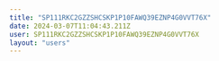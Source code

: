 ```yaml
---
title: "SP111RKC2GZZSHCSKP1P10FAWQ39EZNP4G0VVT76X"
date: 2024-03-07T11:04:43.211Z
user: SP111RKC2GZZSHCSKP1P10FAWQ39EZNP4G0VVT76X
layout: "users"
---
```

    